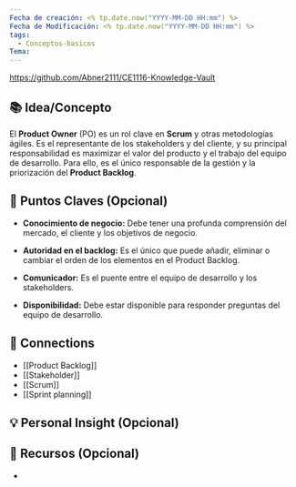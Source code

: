 ```yaml
---
Fecha de creación: <% tp.date.now("YYYY-MM-DD HH:mm") %>
Fecha de Modificación: <% tp.date.now("YYYY-MM-DD HH:mm") %>
tags:
  - Conceptos-basicos
Tema:
---
```

https://github.com/Abner2111/CE1116-Knowledge-Vault

## 📚 Idea/Concepto 

El **Product Owner** (PO) es un rol clave en **Scrum** y otras metodologías ágiles. Es el representante de los stakeholders y del cliente, y su principal responsabilidad es maximizar el valor del producto y el trabajo del equipo de desarrollo. Para ello, es el único responsable de la gestión y la priorización del **Product Backlog**.
## 📌 Puntos Claves (Opcional)
- **Conocimiento de negocio:** Debe tener una profunda comprensión del mercado, el cliente y los objetivos de negocio.

- **Autoridad en el backlog:** Es el único que puede añadir, eliminar o cambiar el orden de los elementos en el Product Backlog.

- **Comunicador:** Es el puente entre el equipo de desarrollo y los stakeholders.

- **Disponibilidad:** Debe estar disponible para responder preguntas del equipo de desarrollo.

## 🔗 Connections
- [[Product Backlog]]
- [[Stakeholder]]
- [[Scrum]]
- [[Sprint planning]]

## 💡 Personal Insight (Opcional)

## 🧾 Recursos (Opcional)
- 